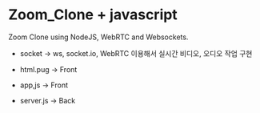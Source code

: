 # Zoom_Clone + javascript

Zoom Clone using NodeJS, WebRTC and Websockets.

- socket -> ws, socket.io, WebRTC 이용해서 실시간 비디오, 오디오 작업 구현
  
- html.pug -> Front
  
- app,js -> Front 
  
- server.js -> Back <br/> 
